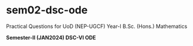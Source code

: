 # sem02-dsc-ode
Practical Questions for UoD (NEP-UGCF) Year-I B.Sc. (Hons.) Mathematics

**Semester-II (JAN2024) DSC-VI ODE**

